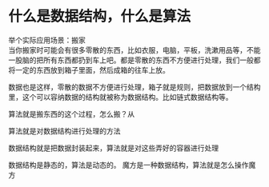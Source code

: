 # 什么是数据结构，什么是算法
举个实际应用场景：搬家    
当你搬家时可能会有很多零散的东西，比如衣服，电脑，平板，洗漱用品等，不能一股脑的把所有东西都扔到车上吧。都是零散的东西不方便进行处理，我们一般都将一定的东西放到箱子里面，然后成箱的往车上放。

数据也是这样，零散的数据不方便进行处理，箱子就是规则，把数据放到一个结构里，这个可以容纳数据的结构就被称为数据结构。比如链式数据结构等。

算法就是搬东西的这个过程，怎么搬？从

算法就是对数据结构进行处理的方法

数据结构就是把数据封装起来，算法就是对这些弄好的容器进行处理


数据结构是静态的，算法是动态的。
魔方是一种数据结构，算法就是怎么操作魔方

